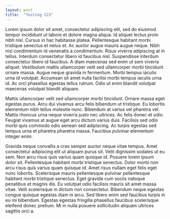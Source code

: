 ```yaml
---
layout: post
title:  "Testing 123"
---
```

Lorem ipsum dolor sit amet, consectetur adipiscing elit, sed do eiusmod tempor incididunt ut labore et dolore magna aliqua. Id aliquet lectus proin nibh nisl. Cursus in hac habitasse platea. Pellentesque habitant morbi tristique senectus et netus et. Ac auctor augue mauris augue neque. Nibh nisl condimentum id venenatis a condimentum. Risus viverra adipiscing at in tellus. Interdum consectetur libero id faucibus nisl. Suspendisse interdum consectetur libero id faucibus. A diam maecenas sed enim ut sem viverra aliquet. Vestibulum mattis ullamcorper velit sed ullamcorper morbi tincidunt ornare massa. Augue neque gravida in fermentum. Morbi tempus iaculis urna id volutpat. Accumsan sit amet nulla facilisi morbi tempus iaculis urna id. Ac orci phasellus egestas tellus rutrum. Odio ut enim blandit volutpat maecenas volutpat blandit aliquam.

Mattis ullamcorper velit sed ullamcorper morbi tincidunt. Ornare massa eget egestas purus. Arcu dui vivamus arcu felis bibendum ut tristique. Eu lobortis elementum nibh tellus molestie nunc. Bibendum at varius vel pharetra vel. Mattis rhoncus urna neque viverra justo nec ultrices. Ac felis donec et odio. Feugiat vivamus at augue eget arcu dictum varius duis. Facilisis sed odio morbi quis commodo odio aenean sed adipiscing. Ac turpis egestas sed tempus urna et pharetra pharetra massa. Faucibus pulvinar elementum integer enim.

Gravida neque convallis a cras semper auctor neque vitae tempus. Amet consectetur adipiscing elit ut aliquam purus sit. Velit dignissim sodales ut eu sem. Non arcu risus quis varius quam quisque id. Posuere lorem ipsum dolor sit. Pellentesque habitant morbi tristique senectus. Dolor morbi non arcu risus quis varius quam quisque id. Amet risus nullam eget felis eget nunc lobortis. Scelerisque mauris pellentesque pulvinar pellentesque habitant morbi tristique senectus. Eget gravida cum sociis natoque penatibus et magnis dis. Eu volutpat odio facilisis mauris sit amet massa vitae. Velit scelerisque in dictum non consectetur. Bibendum neque egestas congue quisque egestas diam in arcu. Sed libero enim sed faucibus turpis in eu mi bibendum. Egestas egestas fringilla phasellus faucibus scelerisque eleifend donec pretium. Mi in nulla posuere sollicitudin aliquam ultrices sagittis orci a.